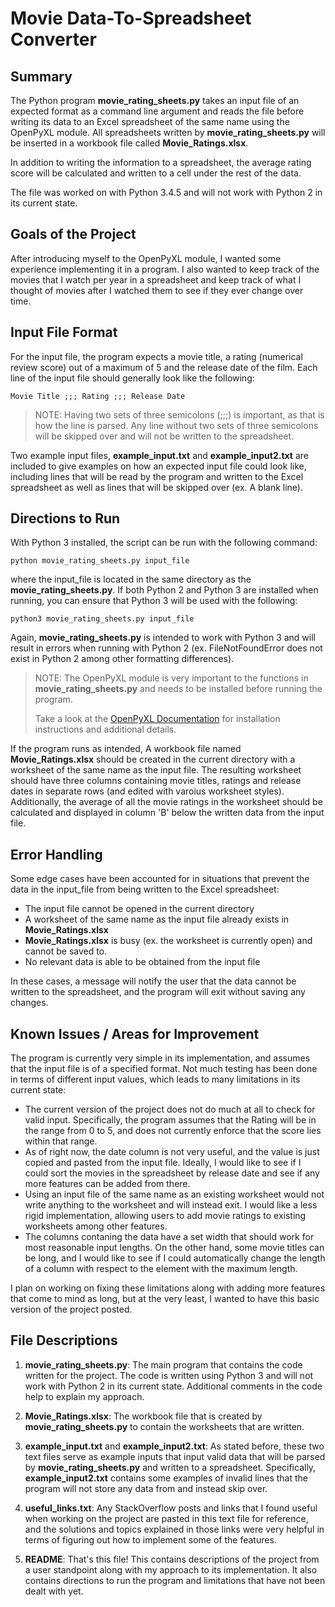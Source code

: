 # Movie Data-To-Spreadsheet Converter

## Summary
The Python program **movie_rating_sheets.py** takes an input file of an expected format as a command line argument and reads the file before writing its data to an Excel spreadsheet of the same name using the OpenPyXL module. All spreadsheets written by **movie_rating_sheets.py** will be inserted in a workbook file called **Movie_Ratings.xlsx**.

In addition to writing the information to a spreadsheet, the average rating score will be calculated and written to a cell under the rest of the data.

The file was worked on with Python 3.4.5 and will not work with Python 2 in its current state.

## Goals of the Project
After introducing myself to the OpenPyXL module, I wanted some experience implementing it in a program. I also wanted to keep track of the movies that I watch per year in a spreadsheet and keep track of what I thought of movies after I watched them to see if they ever change over time.

## Input File Format
For the input file, the program expects a movie title, a rating (numerical review score) out of a maximum of 5 and the release date of the film. Each line of the input file should generally look like the following:

```
Movie Title ;;; Rating ;;; Release Date
```

> NOTE: Having two sets of three semicolons (;;;) is important, as that is how the line is parsed. Any line without two sets of three semicolons will be skipped over and will not be written to the spreadsheet.

Two example input files, **example_input.txt** and **example_input2.txt** are included to give examples on how an expected input file could look like, including lines that will be read by the program and written to the Excel spreadsheet as well as lines that will be skipped over (ex. A blank line).

## Directions to Run
With Python 3 installed, the script can be run with the following command:
```
python movie_rating_sheets.py input_file
```
where the input_file is located in the same directory as the **movie_rating_sheets.py**. If both Python 2 and Python 3 are installed when running, you can ensure that Python 3 will be used with the following:
```
python3 movie_rating_sheets.py input_file
```
Again, **movie_rating_sheets.py** is intended to work with Python 3 and will result in errors when running with Python 2 (ex. FileNotFoundError does not exist in Python 2 among other formatting differences).

> NOTE: The OpenPyXL module is very important to the functions in **movie_rating_sheets.py** and needs to be installed before running the program.
>
> Take a look at the [OpenPyXL Documentation](https://openpyxl.readthedocs.io/en/stable/) for installation instructions and additional details.

If the program runs as intended, A workbook file named **Movie_Ratings.xlsx** should be created in the current directory with a worksheet of the same name as the input file. The resulting worksheet should have three columns containing movie titles, ratings and release dates in separate rows (and edited with varoius worksheet styles). Additionally, the average of all the movie ratings in the worksheet should be calculated and displayed in column 'B' below the written data from the input file.

## Error Handling
Some edge cases have been accounted for in situations that prevent the data in the input_file from being written to the Excel spreadsheet:

- The input file cannot be opened in the current directory
- A worksheet of the same name as the input file already exists in **Movie_Ratings.xlsx**
- **Movie_Ratings.xlsx** is busy (ex. the worksheet is currently open) and cannot be saved to.
- No relevant data is able to be obtained from the input file

In these cases, a message will notify the user that the data cannot be written to the spreadsheet, and the program will exit without saving any changes.

## Known Issues / Areas for Improvement
The program is currently very simple in its implementation, and assumes that the input file is of a specified format. Not much testing has been done in terms of different input values, which leads to many limitations in its current state:

- The current version of the project does not do much at all to check for valid input. Specifically, the program assumes that the Rating will be in the range from 0 to 5, and does not currently enforce that the score lies within that range.
- As of right now, the date column is not very useful, and the value is just copied and pasted from the input file. Ideally, I would like to see if I could sort the movies in the spreadsheet by release date and see if any more features can be added from there.
- Using an input file of the same name as an existing worksheet would not write anything to the worksheet and will instead exit. I would like a less rigid implementation, allowing users to add movie ratings to existing worksheets among other features.
- The columns contaning the data have a set width that should work for most reasonable input lengths. On the other hand, some movie titles can be long, and I would like to see if I could automatically change the length of a column with respect to the element with the maximum length.

I plan on working on fixing these limitations along with adding more features that come to mind as long, but at the very least, I wanted to have this basic version of the project posted.

## File Descriptions
1. **movie_rating_sheets.py**: The main program that contains the code written for the project. The code is written using Python 3 and will not work with Python 2 in its current state. Additional comments in the code help to explain my approach.

2. **Movie_Ratings.xlsx**: The workbook file that is created by **movie_rating_sheets.py** to contain the worksheets that are written.

3. **example_input.txt** and **example_input2.txt**: As stated before, these two text files serve as example inputs that input valid data that will be parsed by **movie_rating_sheets.py** and written to a spreadsheet. Specifically, **example_input2.txt** contains some examples of invalid lines that the program will not store any data from and instead skip over.

4. **useful_links.txt**: Any StackOverflow posts and links that I found useful when working on the project are pasted in this text file for reference, and the solutions and topics explained in those links were very helpful in terms of figuring out how to implement some of the features.

5. **README**: That's this file! This contains descriptions of the project from a user standpoint along with my approach to its implementation. It also contains directions to run the program and limitations that have not been dealt with yet.
